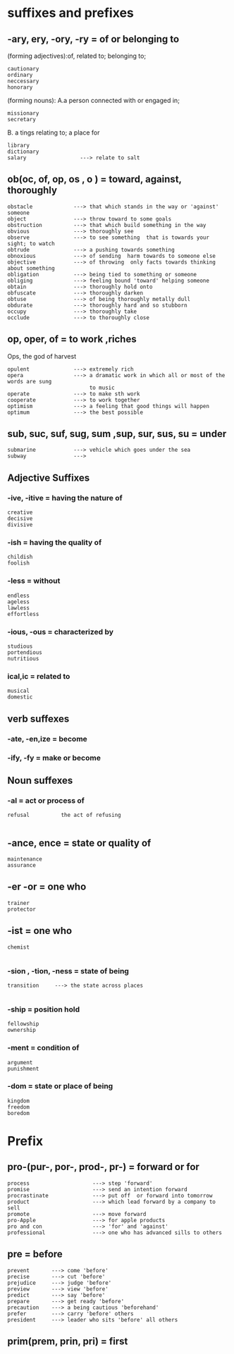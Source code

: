 # suffixes and prefixes
## -ary, ery, -ory, -ry = of or belonging to

(forming adjectives):of, related to; belonging to; 
```
cautionary
ordinary
neccessary
honorary
```
(forming nouns): A.a person connected with or engaged in;
```
missionary
secretary
```
B. a tings relating to; a place for
```
library
dictionary
salary                 ---> relate to salt
```
## ob(oc, of, op, os , o ) = toward, against,  thoroughly
```
obstacle             ---> that which stands in the way or 'against' someone
object               ---> throw toward to some goals
obstruction          ---> that which build something in the way
obvious              ---> thoroughly see 
observe              ---> to see something  that is towards your sight; to watch
obtrude              ---> a pushing towards something
obnoxious            ---> of sending  harm towards to someone else
objective            ---> of throwing  only facts towards thinking about something
obligation           ---> being tied to something or someone
obliging             ---> feeling bound 'toward' helping someone
obtain               ---> thoroughly hold onto
obfuscate            ---> thoroughly darken
obtuse               ---> of being thoroughly metally dull
obdurate             ---> thoroughly hard and so stubborn
occupy               ---> thoroughly take
occlude              ---> to thoroughly close
```
## op, oper, of = to work ,riches
Ops, the god of harvest
```
opulent              ---> extremely rich
opera                ---> a dramatic work in which all or most of the words are sung 
                          to music
operate              ---> to make sth work
cooperate            ---> to work together
optimism             ---> a feeling that good things will happen
optimum              ---> the best possible
```
## sub, suc, suf, sug, sum ,sup, sur, sus, su =  under
```
submarine            ---> vehicle which goes under the sea
subway               ---> 

```
## Adjective Suffixes
### -ive, -itive = having the nature of
```
creative
decisive
divisive
```


### -ish = having the quality of
```
childish
foolish
```
### -less = without
```
endless
ageless
lawless
effortless
```
### -ious, -ous = characterized by
```
studious
portendious
nutritious
```
### ical,ic = related to
```
musical
domestic
```
## verb suffexes
### -ate, -en,ize = become

### -ify, -fy = make or become




## Noun suffexes
### -al = act or process of
```
refusal          the act of refusing


```
## -ance, ence = state or quality of
```
maintenance
assurance

```


## -er -or = one who 
```
trainer
protector

```
## -ist = one who
```
chemist


```


### -sion , -tion, -ness = state of being
```
transition     ---> the state across places


```
### -ship  = position hold
```
fellowship
ownership

```
### -ment = condition of 
```
argument
punishment

```
### -dom =  state or place of being
```
kingdom
freedom
boredom

```
# Prefix
## pro-(pur-, por-, prod-, pr-) = forward or for
```
process                    ---> step 'forward'
promise                    ---> send an intention forward
procrastinate              ---> put off  or forward into tomorrow
product                    ---> which lead forward by a company to sell
promote                    ---> move forward
pro-Apple                  ---> for apple products
pro and con                ---> 'for' and 'against'
professional               ---> one who has advanced sills to others
```
## pre = before
```
prevent       ---> come 'before'
precise       ---> cut 'before'
prejudice     ---> judge 'before'
preview       ---> view 'before'
predict       ---> say 'before'
prepare       ---> get ready 'before'
precaution    ---> a being cautious 'beforehand'
prefer        ---> carry 'before' others
president     ---> leader who sits 'before' all others

```
## prim(prem, prin, pri) = first











